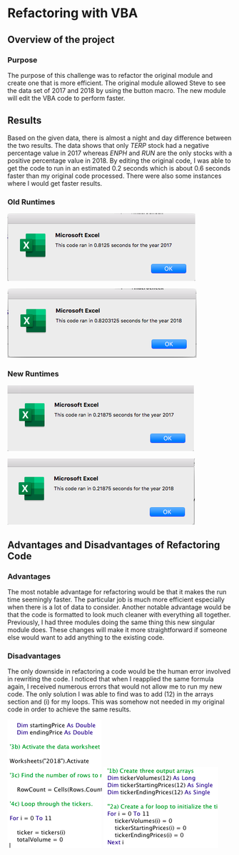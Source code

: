 # Refactoring with VBA

## Overview of the project

### Purpose
The purpose of this challenge was to refactor the original module and create one that is more efficient. The original module allowed Steve to see the data set of 2017 and 2018 by using the button macro. The new module will edit the VBA code to perform faster.

## Results
Based on the given data, there is almost a night and day difference between the two results. The data shows that only *TERP* stock had a negative percentage value in 2017 whereas *ENPH* and *RUN* are the only stocks with a positive percentage value in 2018.
By editing the original code, I was able to get the code to run in an estimated 0.2 seconds which is about 0.6 seconds faster than my original code processed. There were also some instances where I would get faster results.
### Old Runtimes

![](resources/2017_non_refactored.png)

![](resources/2018_non_refactored.png)

### New Runtimes
![](resources/2017_Refactored.png)

![](resources/Refactored_2018.png)

## Advantages and Disadvantages of Refactoring Code
### Advantages
The most notable advantage for refactoring would be that it makes the run time seemingly faster. The particular job is much more efficient especially when there is a lot of data to consider. Another notable advantage would be that the code is formatted to look much cleaner with everything all together. 
Previously, I had three modules doing the same thing this new singular module does. These changes will make it more straightforward if someone else would want to add anything to the existing code. 

### Disadvantages
The only downside in refactoring a code would be the human error involved in rewriting the code. I noticed that when I reapplied the same formula again, I received numerous errors that would not allow me to run my new code. The only solution I was able to find was to add (12) in the arrays section and (i) for my loops. This was somehow not needed in my original code in order to achieve the same results.

![](resources/Original_Code.png)                                ![](resources/New_code.png)
